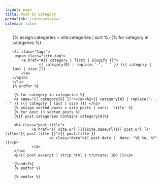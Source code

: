 ```yaml
---
layout: page
title: Post by Category
permalink: /categoryview/
sitemap: false
---
```

    
<div>
 <ul class="categories">
    {% assign categories = site.categories | sort %}
    {% for category in categories %}
    
    <li class="tags">
     <span class="site-tag">
        <a href="#{{ category | first | slugify }}">
                {{ category[0] | replace:'-', ' ' }} ({{ category | last | size }})
        </a>
    </span>
    </li>
    {% endfor %}
 </ul>
</div>
    
<div id="index">

        {% for category in categories %}
        <a name="{{ category[0] }}"></a><h2>{{ category[0] | replace:'-', ' ' }} ({{ category | last | size }}) </h2>
        {% assign sorted_posts = site.posts | sort: 'title' %}
        {% for post in sorted_posts %}
        {%if post.categories contains category[0]%}

        <h4 class="post-title">
                <a href="{{ site.url }}{{site.baseurl}}{{ post.url }}" title="{{ post.title }}">{{ post.title }} 
                        <p class="date">{{ post.date |  date: "%B %e, %Y" }}</p>
                </a>
        </h4>
        <p>{{ post.excerpt | strip_html | truncate: 160 }}</p>

        {%endif%}
        {% endfor %}

        {% endfor %}
</div>
